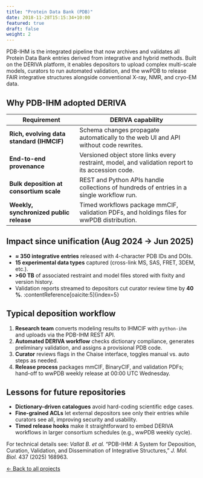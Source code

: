 ```yaml
---
title: "Protein Data Bank (PDB)"
date: 2018-11-28T15:15:34+10:00
featured: true
draft: false
weight: 2
---
```


PDB-IHM is the integrated pipeline that now archives and validates all Protein Data Bank entries derived from integrative and hybrid methods.  Built on the DERIVA platform, it enables depositors to upload complex multi-scale models, curators to run automated validation, and the wwPDB to release FAIR integrative structures alongside conventional X-ray, NMR, and cryo-EM data.  
<!--more-->

## Why PDB-IHM adopted DERIVA

| Requirement | DERIVA capability |
|-------------|-------------------|
| **Rich, evolving data standard (IHMCIF)** | Schema changes propagate automatically to the web UI and API without code rewrites. |
| **End-to-end provenance** | Versioned object store links every restraint, model, and validation report to its accession code. |
| **Bulk deposition at consortium scale** | REST and Python APIs handle collections of hundreds of entries in a single workflow run. |
| **Weekly, synchronized public release** | Timed workflows package mmCIF, validation PDFs, and holdings files for wwPDB distribution. |

## Impact since unification (Aug 2024 → Jun 2025)

* **≈ 350 integrative entries** released with 4-character PDB IDs and DOIs.  
* **15 experimental data types** captured (cross-link MS, SAS, FRET, 3DEM, etc.).  
* **>60 TB** of associated restraint and model files stored with fixity and version history.  
* Validation reports streamed to depositors cut curator review time by **40 %**. :contentReference[oaicite:5]{index=5}

## Typical deposition workflow

1. **Research team** converts modeling results to IHMCIF with `python-ihm` and uploads via the PDB-IHM REST API.  
2. **Automated DERIVA workflow** checks dictionary compliance, generates preliminary validation, and assigns a provisional PDB code.  
3. **Curator** reviews flags in the Chaise interface, toggles manual vs. auto steps as needed.  
4. **Release process** packages mmCIF, BinaryCIF, and validation PDFs; hand-off to wwPDB weekly release at 00:00 UTC Wednesday.

## Lessons for future repositories

* **Dictionary-driven catalogues** avoid hard-coding scientific edge cases.  
* **Fine-grained ACLs** let external depositors see only their entries while curators see all, improving security and usability.  
* **Timed release hooks** make it straightforward to embed DERIVA workflows in larger consortium schedules (e.g., wwPDB weekly cycle).

For technical details see: *Vallat B. et al.* “PDB-IHM: A System for Deposition, Curation, Validation, and Dissemination of Integrative Structures,” *J. Mol. Biol.* 437 (2025) 168963.

[← Back to all projects](/projects/)
